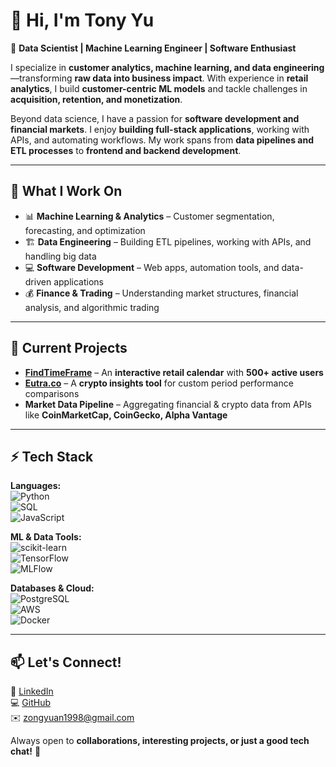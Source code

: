 # 👋 Hi, I'm Tony Yu  

🚀 **Data Scientist | Machine Learning Engineer | Software Enthusiast**  

I specialize in **customer analytics, machine learning, and data engineering**—transforming **raw data into business impact**. With experience in **retail analytics**, I build **customer-centric ML models** and tackle challenges in **acquisition, retention, and monetization**.  

Beyond data science, I have a passion for **software development and financial markets**. I enjoy **building full-stack applications**, working with APIs, and automating workflows. My work spans from **data pipelines and ETL processes** to **frontend and backend development**.  

---

## 🔧 What I Work On  
- 📊 **Machine Learning & Analytics** – Customer segmentation, forecasting, and optimization  
- 🏗️ **Data Engineering** – Building ETL pipelines, working with APIs, and handling big data  
- 💻 **Software Development** – Web apps, automation tools, and data-driven applications  
- 💰 **Finance & Trading** – Understanding market structures, financial analysis, and algorithmic trading  

---

## 📌 Current Projects  
- **[FindTimeFrame](https://www.findtimeframe.com)** – An **interactive retail calendar** with **500+ active users**  
- **[Eutra.co](https://www.eutra.co)** – A **crypto insights tool** for custom period performance comparisons  
- **Market Data Pipeline** – Aggregating financial & crypto data from APIs like **CoinMarketCap, CoinGecko, Alpha Vantage**  

---

## ⚡ Tech Stack  
**Languages:**  
![Python](https://img.shields.io/badge/Python-3776AB?style=flat&logo=python&logoColor=white)  
![SQL](https://img.shields.io/badge/SQL-4479A1?style=flat&logo=postgresql&logoColor=white)  
![JavaScript](https://img.shields.io/badge/JavaScript-F7DF1E?style=flat&logo=javascript&logoColor=black)  

**ML & Data Tools:**  
![scikit-learn](https://img.shields.io/badge/Scikit--learn-F7931E?style=flat&logo=scikitlearn&logoColor=white)  
![TensorFlow](https://img.shields.io/badge/TensorFlow-FF6F00?style=flat&logo=tensorflow&logoColor=white)  
![MLFlow](https://img.shields.io/badge/MLFlow-0194E2?style=flat&logo=mlflow&logoColor=white)  

**Databases & Cloud:**  
![PostgreSQL](https://img.shields.io/badge/PostgreSQL-336791?style=flat&logo=postgresql&logoColor=white)  
![AWS](https://img.shields.io/badge/AWS-232F3E?style=flat&logo=amazon-aws&logoColor=white)  
![Docker](https://img.shields.io/badge/Docker-2496ED?style=flat&logo=docker&logoColor=white)  

---

## 📫 Let's Connect!  
🔗 [LinkedIn](https://www.linkedin.com/in/z-yu)  
💻 [GitHub](https://github.com/zyuTony)  
✉️ zongyuan1998@gmail.com  

Always open to **collaborations, interesting projects, or just a good tech chat!** 🚀
